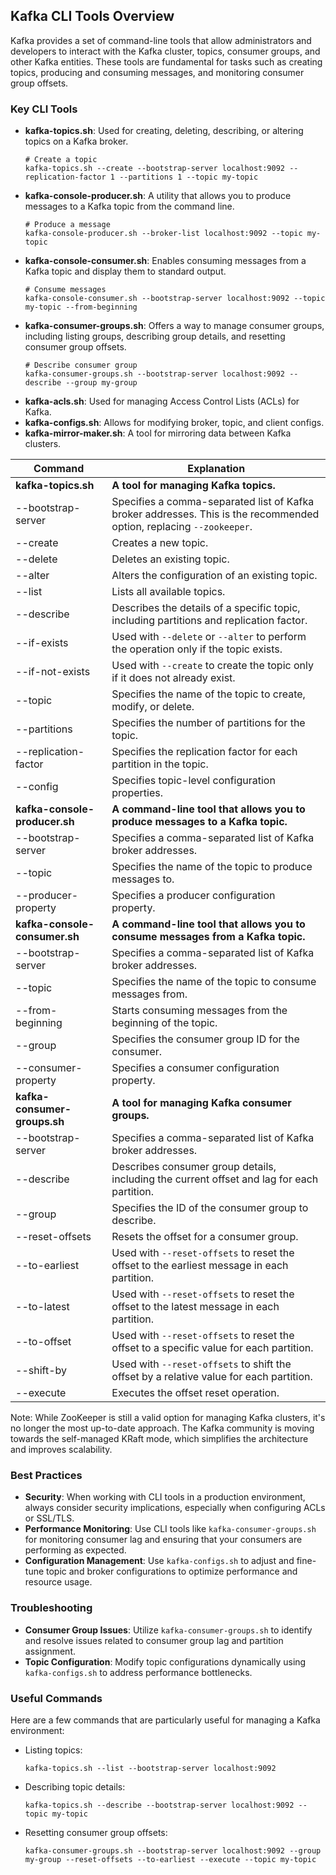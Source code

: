## Kafka CLI Tools Overview

Kafka provides a set of command-line tools that allow administrators and developers to interact with the Kafka cluster, topics, consumer groups, and other Kafka entities. These tools are fundamental for tasks such as creating topics, producing and consuming messages, and monitoring consumer group offsets.

### Key CLI Tools

- **kafka-topics.sh**: Used for creating, deleting, describing, or altering topics on a Kafka broker.
  ```
  # Create a topic
  kafka-topics.sh --create --bootstrap-server localhost:9092 --replication-factor 1 --partitions 1 --topic my-topic
  ```
- **kafka-console-producer.sh**: A utility that allows you to produce messages to a Kafka topic from the command line.
  ```
  # Produce a message
  kafka-console-producer.sh --broker-list localhost:9092 --topic my-topic
  ```
- **kafka-console-consumer.sh**: Enables consuming messages from a Kafka topic and display them to standard output.
  ```
  # Consume messages
  kafka-console-consumer.sh --bootstrap-server localhost:9092 --topic my-topic --from-beginning
  ```
- **kafka-consumer-groups.sh**: Offers a way to manage consumer groups, including listing groups, describing group details, and resetting consumer group offsets.
  ```
  # Describe consumer group
  kafka-consumer-groups.sh --bootstrap-server localhost:9092 --describe --group my-group
  ```
- **kafka-acls.sh**: Used for managing Access Control Lists (ACLs) for Kafka.
- **kafka-configs.sh**: Allows for modifying broker, topic, and client configs.
- **kafka-mirror-maker.sh**: A tool for mirroring data between Kafka clusters.

| Command | Explanation |
|---------|-------------|
| **kafka-topics.sh** | **A tool for managing Kafka topics.** |
| --bootstrap-server | Specifies a comma-separated list of Kafka broker addresses. This is the recommended option, replacing `--zookeeper`. |
| --create | Creates a new topic. |
| --delete | Deletes an existing topic. |
| --alter | Alters the configuration of an existing topic. |
| --list | Lists all available topics. |
| --describe | Describes the details of a specific topic, including partitions and replication factor. |
| --if-exists | Used with `--delete` or `--alter` to perform the operation only if the topic exists. |
| --if-not-exists | Used with `--create` to create the topic only if it does not already exist. |
| --topic | Specifies the name of the topic to create, modify, or delete. |
| --partitions | Specifies the number of partitions for the topic. |
| --replication-factor | Specifies the replication factor for each partition in the topic. |
| --config | Specifies topic-level configuration properties. |
| **kafka-console-producer.sh** | **A command-line tool that allows you to produce messages to a Kafka topic.** |
| --bootstrap-server | Specifies a comma-separated list of Kafka broker addresses. |
| --topic | Specifies the name of the topic to produce messages to. |
| --producer-property | Specifies a producer configuration property. |
| **kafka-console-consumer.sh** | **A command-line tool that allows you to consume messages from a Kafka topic.** |
| --bootstrap-server | Specifies a comma-separated list of Kafka broker addresses. |
| --topic | Specifies the name of the topic to consume messages from. |
| --from-beginning | Starts consuming messages from the beginning of the topic. |
| --group | Specifies the consumer group ID for the consumer. |
| --consumer-property | Specifies a consumer configuration property. |
| **kafka-consumer-groups.sh** | **A tool for managing Kafka consumer groups.** |
| --bootstrap-server | Specifies a comma-separated list of Kafka broker addresses. |
| --describe | Describes consumer group details, including the current offset and lag for each partition. |
| --group | Specifies the ID of the consumer group to describe. |
| --reset-offsets | Resets the offset for a consumer group. |
| --to-earliest | Used with `--reset-offsets` to reset the offset to the earliest message in each partition. |
| --to-latest | Used with `--reset-offsets` to reset the offset to the latest message in each partition. |
| --to-offset | Used with `--reset-offsets` to reset the offset to a specific value for each partition. |
| --shift-by | Used with `--reset-offsets` to shift the offset by a relative value for each partition. |
| --execute | Executes the offset reset operation. |

Note: While ZooKeeper is still a valid option for managing Kafka clusters, it's no longer the most up-to-date approach. The Kafka community is moving towards the self-managed KRaft mode, which simplifies the architecture and improves scalability.

### Best Practices

- **Security**: When working with CLI tools in a production environment, always consider security implications, especially when configuring ACLs or SSL/TLS.
- **Performance Monitoring**: Use CLI tools like `kafka-consumer-groups.sh` for monitoring consumer lag and ensuring that your consumers are performing as expected.
- **Configuration Management**: Use `kafka-configs.sh` to adjust and fine-tune topic and broker configurations to optimize performance and resource usage.

### Troubleshooting

- **Consumer Group Issues**: Utilize `kafka-consumer-groups.sh` to identify and resolve issues related to consumer group lag and partition assignment.
- **Topic Configuration**: Modify topic configurations dynamically using `kafka-configs.sh` to address performance bottlenecks.

### Useful Commands

Here are a few commands that are particularly useful for managing a Kafka environment:

- Listing topics:
  ```
  kafka-topics.sh --list --bootstrap-server localhost:9092
  ```
- Describing topic details:
  ```
  kafka-topics.sh --describe --bootstrap-server localhost:9092 --topic my-topic
  ```
- Resetting consumer group offsets:
  ```
  kafka-consumer-groups.sh --bootstrap-server localhost:9092 --group my-group --reset-offsets --to-earliest --execute --topic my-topic
  ```

